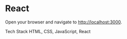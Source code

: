 # React

Open your browser and navigate to [http://localhost:3000](https://eiva-portfolio.netlify.app/).

Tech Stack
HTML, CSS, JavaScript, React



